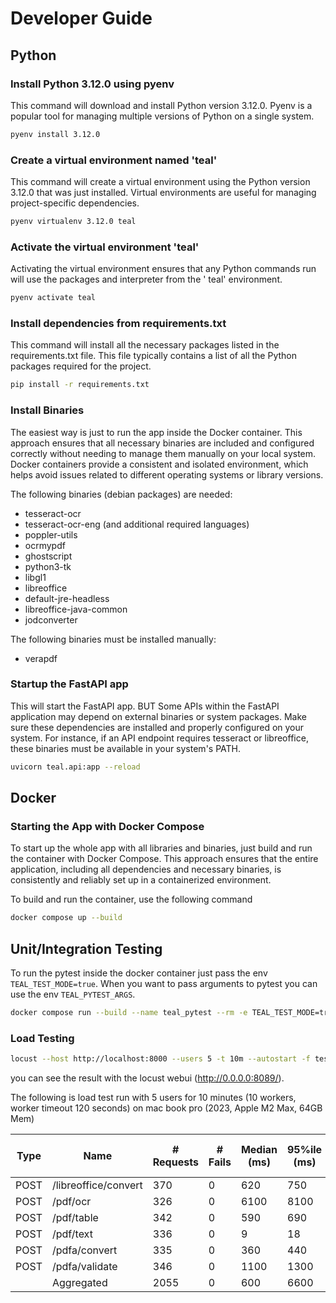 # Developer Guide

## Python

### Install Python 3.12.0 using pyenv

This command will download and install Python version 3.12.0. Pyenv is a popular tool for managing multiple versions of
Python on a single system.

```bash
pyenv install 3.12.0
```

### Create a virtual environment named 'teal'

This command will create a virtual environment using the Python version 3.12.0 that was just installed. Virtual
environments are useful for managing project-specific dependencies.

```bash
pyenv virtualenv 3.12.0 teal
```

### Activate the virtual environment 'teal'

Activating the virtual environment ensures that any Python commands run will use the packages and interpreter from the '
teal' environment.

```bash
pyenv activate teal
```

### Install dependencies from requirements.txt

This command will install all the necessary packages listed in the requirements.txt file. This file typically contains a
list of all the Python packages required for the project.

```bash
pip install -r requirements.txt
```

### Install Binaries

The easiest way is just to run the app inside the Docker container. This approach ensures that all necessary binaries
are included and configured correctly without needing to manage them manually on your local system. Docker containers
provide a consistent and isolated environment, which helps avoid issues related to different operating systems or
library versions.

The following binaries (debian packages) are needed:

- tesseract-ocr
- tesseract-ocr-eng (and additional required languages)
- poppler-utils
- ocrmypdf
- ghostscript
- python3-tk
- libgl1
- libreoffice
- default-jre-headless
- libreoffice-java-common
- jodconverter

The following binaries must be installed manually:

- verapdf

### Startup the FastAPI app

This will start the FastAPI app. BUT Some APIs within the FastAPI application may depend on external binaries or system
packages. Make sure these dependencies are installed and properly configured on your system. For instance, if an API
endpoint requires tesseract or libreoffice, these binaries must be available in your system's PATH.

```bash
uvicorn teal.api:app --reload
```

## Docker

### Starting the App with Docker Compose

To start up the whole app with all libraries and binaries, just build and run the container with Docker Compose. This
approach ensures that the entire application, including all dependencies and necessary binaries, is consistently and
reliably set up in a containerized environment.

To build and run the container, use the following command

```bash
docker compose up --build
```

## Unit/Integration Testing

To run the pytest inside the docker container just pass the env `TEAL_TEST_MODE=true`. When you want to pass
arguments to pytest you can use the env `TEAL_PYTEST_ARGS`.

```bash
docker compose run --build --name teal_pytest --rm -e TEAL_TEST_MODE=true teal
```

### Load Testing

```bash
locust --host http://localhost:8000 --users 5 -t 10m --autostart -f tests/locustfile.py
```

you can see the result with the locust webui (http://0.0.0.0:8089/).

The following is load test run with 5 users for 10 minutes (10 workers, worker timeout 120 seconds)
on mac book pro (2023, Apple M2 Max, 64GB Mem)

| Type | Name                 | # Requests | # Fails | Median (ms) | 95%ile (ms) | 99%ile (ms) | Average (ms) | Min (ms) | Max (ms) | Average size (bytes) | Current RPS | Current Failures/s |
|------|----------------------|------------|---------|-------------|-------------|-------------|--------------|----------|----------|----------------------|-------------|--------------------|
| POST | /libreoffice/convert | 370        | 0       | 620         | 750         | 940         | 628.05       | 514      | 1197     | 59527.49             | 0.5         | 0                  |
| POST | /pdf/ocr             | 326        | 0       | 6100        | 8100        | 9400        | 6198.9       | 4101     | 10376    | 5009                 | 0.8         | 0                  |
| POST | /pdf/table           | 342        | 0       | 590         | 690         | 730         | 607.71       | 553      | 808      | 154                  | 0.5         | 0                  |
| POST | /pdf/text            | 336        | 0       | 9           | 18          | 22          | 9.87         | 6        | 84       | 5169                 | 1           | 0                  |
| POST | /pdfa/convert        | 335        | 0       | 360         | 440         | 480         | 367.51       | 316      | 812      | 51695                | 0.6         | 0                  |
| POST | /pdfa/validate       | 346        | 0       | 1100        | 1300        | 1400        | 1145.63      | 864      | 1543     | 214                  | 0.4         | 0                  |
|      | Aggregated           | 2055       | 0       | 600         | 6600        | 7900        | 1452.01      | 6        | 10376    | 20846.44             | 3.8         | 0                  |

